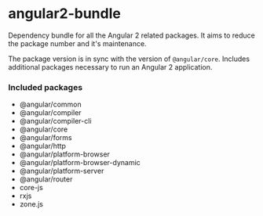# angular2-bundle

Dependency bundle for all the Angular 2 related packages.
It aims to reduce the package number and it's maintenance.

The package version is in sync with the version of ```@angular/core```.
Includes additional packages necessary to run an Angular 2 application.

### Included packages

- @angular/common
- @angular/compiler
- @angular/compiler-cli
- @angular/core
- @angular/forms
- @angular/http
- @angular/platform-browser
- @angular/platform-browser-dynamic
- @angular/platform-server
- @angular/router
- core-js
- rxjs
- zone.js
